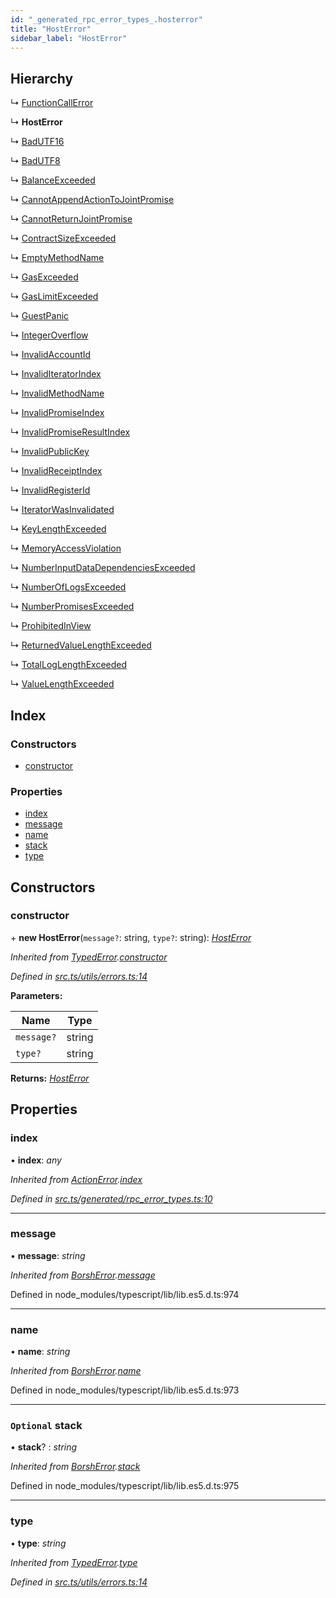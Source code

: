 ```yaml
---
id: "_generated_rpc_error_types_.hosterror"
title: "HostError"
sidebar_label: "HostError"
---
```


## Hierarchy

  ↳ [FunctionCallError](_generated_rpc_error_types_.functioncallerror.md)

  ↳ **HostError**

  ↳ [BadUTF16](_generated_rpc_error_types_.badutf16.md)

  ↳ [BadUTF8](_generated_rpc_error_types_.badutf8.md)

  ↳ [BalanceExceeded](_generated_rpc_error_types_.balanceexceeded.md)

  ↳ [CannotAppendActionToJointPromise](_generated_rpc_error_types_.cannotappendactiontojointpromise.md)

  ↳ [CannotReturnJointPromise](_generated_rpc_error_types_.cannotreturnjointpromise.md)

  ↳ [ContractSizeExceeded](_generated_rpc_error_types_.contractsizeexceeded.md)

  ↳ [EmptyMethodName](_generated_rpc_error_types_.emptymethodname.md)

  ↳ [GasExceeded](_generated_rpc_error_types_.gasexceeded.md)

  ↳ [GasLimitExceeded](_generated_rpc_error_types_.gaslimitexceeded.md)

  ↳ [GuestPanic](_generated_rpc_error_types_.guestpanic.md)

  ↳ [IntegerOverflow](_generated_rpc_error_types_.integeroverflow.md)

  ↳ [InvalidAccountId](_generated_rpc_error_types_.invalidaccountid.md)

  ↳ [InvalidIteratorIndex](_generated_rpc_error_types_.invaliditeratorindex.md)

  ↳ [InvalidMethodName](_generated_rpc_error_types_.invalidmethodname.md)

  ↳ [InvalidPromiseIndex](_generated_rpc_error_types_.invalidpromiseindex.md)

  ↳ [InvalidPromiseResultIndex](_generated_rpc_error_types_.invalidpromiseresultindex.md)

  ↳ [InvalidPublicKey](_generated_rpc_error_types_.invalidpublickey.md)

  ↳ [InvalidReceiptIndex](_generated_rpc_error_types_.invalidreceiptindex.md)

  ↳ [InvalidRegisterId](_generated_rpc_error_types_.invalidregisterid.md)

  ↳ [IteratorWasInvalidated](_generated_rpc_error_types_.iteratorwasinvalidated.md)

  ↳ [KeyLengthExceeded](_generated_rpc_error_types_.keylengthexceeded.md)

  ↳ [MemoryAccessViolation](_generated_rpc_error_types_.memoryaccessviolation.md)

  ↳ [NumberInputDataDependenciesExceeded](_generated_rpc_error_types_.numberinputdatadependenciesexceeded.md)

  ↳ [NumberOfLogsExceeded](_generated_rpc_error_types_.numberoflogsexceeded.md)

  ↳ [NumberPromisesExceeded](_generated_rpc_error_types_.numberpromisesexceeded.md)

  ↳ [ProhibitedInView](_generated_rpc_error_types_.prohibitedinview.md)

  ↳ [ReturnedValueLengthExceeded](_generated_rpc_error_types_.returnedvaluelengthexceeded.md)

  ↳ [TotalLogLengthExceeded](_generated_rpc_error_types_.totalloglengthexceeded.md)

  ↳ [ValueLengthExceeded](_generated_rpc_error_types_.valuelengthexceeded.md)

## Index

### Constructors

* [constructor](_generated_rpc_error_types_.hosterror.md#constructor)

### Properties

* [index](_generated_rpc_error_types_.hosterror.md#index)
* [message](_generated_rpc_error_types_.hosterror.md#message)
* [name](_generated_rpc_error_types_.hosterror.md#name)
* [stack](_generated_rpc_error_types_.hosterror.md#optional-stack)
* [type](_generated_rpc_error_types_.hosterror.md#type)

## Constructors

###  constructor

\+ **new HostError**(`message?`: string, `type?`: string): *[HostError](_generated_rpc_error_types_.hosterror.md)*

*Inherited from [TypedError](_utils_errors_.typederror.md).[constructor](_utils_errors_.typederror.md#constructor)*

*Defined in [src.ts/utils/errors.ts:14](https://github.com/nearprotocol/nearlib/blob/213b318/src.ts/utils/errors.ts#L14)*

**Parameters:**

Name | Type |
------ | ------ |
`message?` | string |
`type?` | string |

**Returns:** *[HostError](_generated_rpc_error_types_.hosterror.md)*

## Properties

###  index

• **index**: *any*

*Inherited from [ActionError](_generated_rpc_error_types_.actionerror.md).[index](_generated_rpc_error_types_.actionerror.md#index)*

*Defined in [src.ts/generated/rpc_error_types.ts:10](https://github.com/nearprotocol/nearlib/blob/213b318/src.ts/generated/rpc_error_types.ts#L10)*

___

###  message

• **message**: *string*

*Inherited from [BorshError](_utils_serialize_.borsherror.md).[message](_utils_serialize_.borsherror.md#message)*

Defined in node_modules/typescript/lib/lib.es5.d.ts:974

___

###  name

• **name**: *string*

*Inherited from [BorshError](_utils_serialize_.borsherror.md).[name](_utils_serialize_.borsherror.md#name)*

Defined in node_modules/typescript/lib/lib.es5.d.ts:973

___

### `Optional` stack

• **stack**? : *string*

*Inherited from [BorshError](_utils_serialize_.borsherror.md).[stack](_utils_serialize_.borsherror.md#optional-stack)*

Defined in node_modules/typescript/lib/lib.es5.d.ts:975

___

###  type

• **type**: *string*

*Inherited from [TypedError](_utils_errors_.typederror.md).[type](_utils_errors_.typederror.md#type)*

*Defined in [src.ts/utils/errors.ts:14](https://github.com/nearprotocol/nearlib/blob/213b318/src.ts/utils/errors.ts#L14)*
